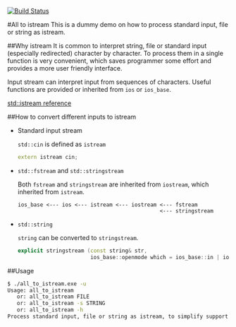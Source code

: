 [![Build Status](https://travis-ci.org/limingjie/all_to_istream.svg?branch=master)](https://travis-ci.org/limingjie/all_to_istream)

#All to istream
This is a dummy demo on how to process standard input, file or string as
istream.

##Why istream
It is common to interpret string, file or standard input (especially redirected)
character by character. To process them in a single function is very convenient,
which saves programmer some effort and provides a more user friendly interface.

Input stream can interpret input from sequences of characters. Useful functions
are provided or inherited from `ios` or `ios_base`.

[std::istream reference](http://www.cplusplus.com/reference/istream/istream/?kw=istream)

##How to convert different inputs to istream

- Standard input stream

  `std::cin` is defined as `istream`

  ```c++
  extern istream cin;
  ```

- `std::fstream` and `std::stringstream`

  Both `fstream` and `stringstream` are inherited from `iostream`, which inherited from `istream`.

  ```
  ios_base <--- ios <--- istream <--- iostream <--- fstream
                                               <--- stringstream
  ```

- `std::string`

  `string` can be converted to `stringstream`.

  ```c++
  explicit stringstream (const string& str,
                         ios_base::openmode which = ios_base::in | ios_base::out);
  ```

##Usage

```bash
$ ./all_to_istream.exe -u
Usage: all_to_istream
   or: all_to_istream FILE
   or: all_to_istream -s STRING
   or: all_to_istream -h
Process standard input, file or string as istream, to simplify support to different inputs.
```

